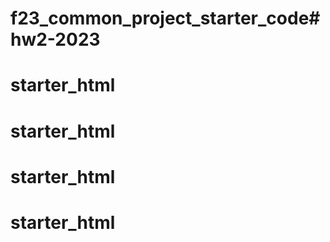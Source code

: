 # f23_common_project_starter_code# hw2-2023
# starter_html
# starter_html
# starter_html
# starter_html
